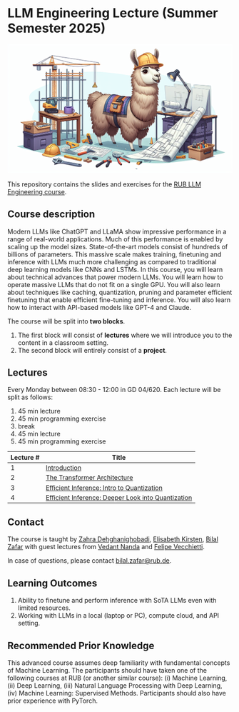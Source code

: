 # LLM Engineering Lecture (Summer Semester 2025)

<p align="center">
<img src="img/header.png" alt="" width="600"/>
</p>

This repository contains the slides and exercises for the [RUB LLM Engineering course](https://vvz.ruhr-uni-bochum.de/campus/all/event.asp?objgguid=0x5740DDED5FAA4912B946261B9D7330DB&from=vvz&gguid=0x2741E524E0074AFEAAA1211DFC92820A&mode=own&lang=en&tguid=0x465D15D340584F31963F02CDAA33142A).

## Course description
Modern LLMs like ChatGPT and LLaMA show impressive performance in a range of real-world applications. Much of this performance is enabled by scaling up the model sizes. State-of-the-art models consist of hundreds of billions of parameters. This massive scale makes training, finetuning and inference with LLMs much more challenging as compared to traditional deep learning models like CNNs and LSTMs. In this course, you will learn about technical advances that power modern LLMs. You will learn how to operate massive LLMs that do not fit on a single GPU. You will also learn about techniques like caching, quantization, pruning and parameter efficient finetuning that enable efficient fine-tuning and inference. You will also learn how to interact with API-based models like GPT-4 and Claude.

The course will be split into **two blocks**. 
1. The first block will consist of **lectures** where we will introduce you to the content in a classroom setting. 
2. The second block will entirely consist of a **project**.

## Lectures
Every Monday between 08:30 - 12:00 in GD 04/620. Each lecture will be split as follows:
1. 45 min lecture
2. 45 min programming exercise
3. break
4. 45 min lecture
5. 45 min programming exercise

| Lecture # |         Title         | 
| --------- | --------------------- |
| 1         | [Introduction](01_intro)      |
| 2         | [The Transformer Architecture](02_transformer_architecture) |
| 3         | [Efficient Inference: Intro to Quantization](03_efficient_inference_part_1) |
| 4         | [Efficient Inference: Deeper Look into Quantization](04_efficient_inference_part_2) |

## Contact
The course is taught by [Zahra Dehghanighobadi](https://informatik.rub.de/aisoc/people/dehghanighobadi/), [Elisabeth Kirsten](https://informatik.rub.de/en/aisoc/people/kirsten/), [Bilal Zafar](https://informatik.rub.de/zafar/) with guest lectures from [Vedant Nanda](https://nvedant07.github.io) and [Felipe Vecchietti](https://lfelipesv.github.io).

In case of questions, please contact bilal.zafar@rub.de.

## Learning Outcomes
1. Ability to finetune and perform inference with SoTA LLMs even with limited resources.
2. Working with LLMs in a local (laptop or PC), compute cloud, and API setting.

## Recommended Prior Knowledge
This advanced course assumes deep familiarity with fundamental concepts of Machine Learning. The participants should have taken one of the following courses at RUB (or another similar course): (i) Machine Learning, (ii) Deep Learning, (iii) Natural Language Processing with Deep Learning, (iv) Machine Learning: Supervised Methods.
Participants should also have prior experience with PyTorch.
